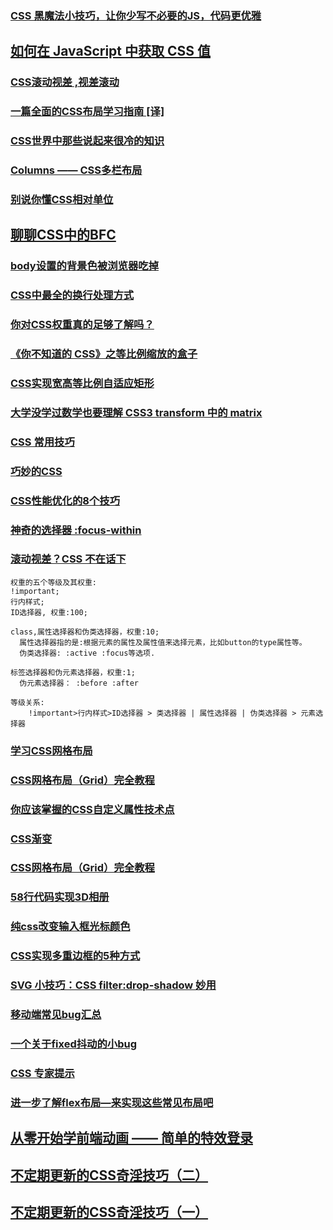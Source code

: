 ### [CSS 黑魔法小技巧，让你少写不必要的JS，代码更优雅](https://github.com/jawil/blog/issues/29)
## [如何在 JavaScript 中获取 CSS 值](http://www.css88.com/archives/9411)
### [CSS滚动视差 ,视差滚动](https://github.com/libin1991/libin_Blog/issues/603)
### [一篇全面的CSS布局学习指南 [译]](https://juejin.im/post/5b3b56a1e51d4519646204bb#comment)
### [CSS世界中那些说起来很冷的知识](https://juejin.im/post/5b406f40e51d45194832b759)
### [Columns —— CSS多栏布局](https://denzel.netlify.com/css/columns.html)
### [别说你懂CSS相对单位](https://juejin.im/post/5b41bb19e51d4519277b6a28)
## <font color="#dd0000"> [聊聊CSS中的BFC](https://juejin.im/post/5b2e5bd1f265da59b17b7cce)</font>
### [body设置的背景色被浏览器吃掉](https://juejin.im/post/5b0d52e5f265da092918d902#comment)
### [CSS中最全的换行处理方式](http://www.w3cplus.com/css/where-lines-break-is-complicated-heres-all-the-related-css-and-html.html)
### [你对CSS权重真的足够了解吗？](https://juejin.im/post/5afa98bf51882542c832e5ec)
### [《你不知道的 CSS》之等比例缩放的盒子](https://www.w3ctech.com/topic/1483)
### [CSS实现宽高等比例自适应矩形](https://juejin.im/post/5b0784566fb9a07abd0e14ae)
### [大学没学过数学也要理解 CSS3 transform 中的 matrix](https://zhuanlan.zhihu.com/p/37306802)
### [CSS 常用技巧](https://juejin.im/post/5b1f41246fb9a01e725131fb)
### [巧妙的CSS](https://juejin.im/post/5b25b4c7518825749725bdec)
### [CSS性能优化的8个技巧](https://juejin.im/post/5b6133a351882519d346853f)
### [神奇的选择器 :focus-within](https://juejin.im/post/5b62839d6fb9a04fd260af17)
### [滚动视差？CSS 不在话下](https://juejin.im/post/5b6d0756e51d4562b31ad23c)
```
权重的五个等级及其权重:
!important;
行内样式;
ID选择器, 权重:100;

class,属性选择器和伪类选择器，权重:10;
  属性选择器指的是:根据元素的属性及属性值来选择元素，比如button的type属性等。
  伪类选择器: :active :focus等选项.
  
标签选择器和伪元素选择器，权重:1;
  伪元素选择器： :before :after
  
等级关系:
    !important>行内样式>ID选择器 > 类选择器 | 属性选择器 | 伪类选择器 > 元素选择器
```
### [学习CSS网格布局](http://topic.42du.cn/grid)
### [CSS网格布局（Grid）完全教程](https://www.zcfy.cc/article/learn-css-grid-a-guide-to-learning-css-grid-jonathan-suh)
### [你应该掌握的CSS自定义属性技术点](https://www.w3cplus.com/css/everything-you-need-to-know-about-css-variables.html)
### [CSS渐变](https://github.com/libin1991/libin_Blog/issues/543)
### [CSS网格布局（Grid）完全教程](https://juejin.im/post/5ae95af9f265da0b9c10707f)
### [58行代码实现3D相册](https://juejin.im/post/5aeafb0f6fb9a07ac76ea983)
### [纯css改变输入框光标颜色](https://juejin.im/post/5ae92f20f265da0b873a4ced)
### [CSS实现多重边框的5种方式](https://juejin.im/post/5aec7e2351882567147d40ff)
### [SVG 小技巧：CSS filter:drop-shadow 妙用](http://svgtrick.com/tricks/187be02e6bac2a1130ff57be84427dde)
### [移动端常见bug汇总](https://juejin.im/post/5af918636fb9a07ac5603ecb)
### [一个关于fixed抖动的小bug](https://juejin.im/post/5afac17151882542714fea44)
### [CSS 专家提示](https://juejin.im/post/5aff9631f265da0b814bcfd9)
### [进一步了解flex布局—来实现这些常见布局吧](https://juejin.im/post/5b0d6ca76fb9a009fd0e9329)
## [从零开始学前端动画 —— 简单的特效登录](https://juejin.im/post/5b3b2ac9e51d4519972faa62)
## [不定期更新的CSS奇淫技巧（二）](https://juejin.im/post/5b607a0b6fb9a04fd260aa70)
## [不定期更新的CSS奇淫技巧（一）](https://juejin.im/post/5b12ae3de51d4506d73f0bb4)
